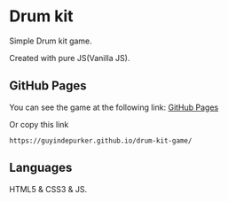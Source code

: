 # Drum kit
Simple Drum kit game.

Created with pure JS(Vanilla JS).

## GitHub Pages
You can see the game at the following link:
[GitHub Pages](https://guyindepurker.github.io/drum-kit-game/)

Or copy this link

`https://guyindepurker.github.io/drum-kit-game/`

## Languages
HTML5  & CSS3 & JS.
